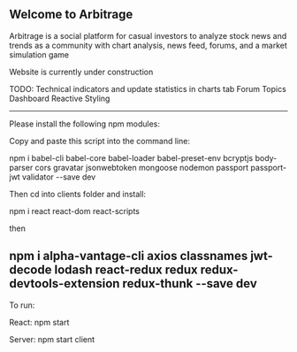 Welcome to Arbitrage
--------------------------------------------------------------------------------------------------------------------------------------------------------------
Arbitrage is a social platform for casual investors to analyze stock news and trends as a community with chart analysis, news feed, forums, and a market simulation game

Website is currently under construction

TODO:
Technical indicators and update statistics in charts tab
Forum Topics 
Dashboard Reactive Styling

--------------------------------------------------------------------------------------------------------------------------------------------------------------
Please install the following npm modules:

Copy and paste this script into the command line:

npm i babel-cli babel-core babel-loader babel-preset-env bcryptjs body-parser cors gravatar jsonwebtoken mongoose nodemon passport passport-jwt validator --save dev

Then cd into clients folder and install:

npm i react react-dom react-scripts

then

npm i alpha-vantage-cli axios classnames jwt-decode lodash react-redux redux redux-devtools-extension redux-thunk --save dev
---------------------------------------------------------------------------------------------------------------------------------------------------------------
To run:

React:  npm start

Server: npm start client





    
    
    
    